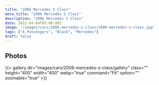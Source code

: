 ```yaml
---
title: "2006 Mercedes S Class"
meta_title: "2006 Mercedes S Class"
description: "2006 Mercedes S Class"
date: 2022-04-04T05:00:00Z
image: "/images/cars/2006-mercedes-s-class/2006-mercedes-s-class.jpg"
tags: ["4 Passengers", "Black", "Mercedes"]
draft: false
---
```


## Photos
{{< gallery dir="images/cars/2006-mercedes-s-class/gallery" class="" height="400" width="400" webp="true" command="Fit" option="" zoomable="true" >}}
